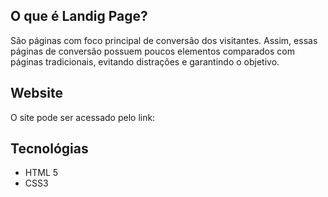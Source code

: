## O que é Landig Page?
São páginas com foco principal de conversão dos visitantes. Assim, essas páginas de conversão possuem poucos elementos comparados com páginas tradicionais, evitando distrações e garantindo o objetivo.

## Website
O site pode ser acessado pelo link:

## Tecnológias
* HTML 5
* CSS3

